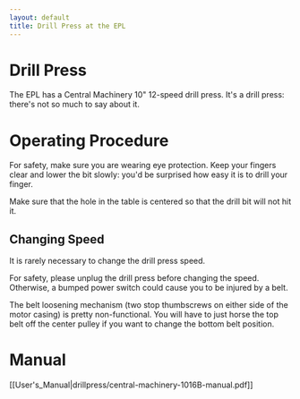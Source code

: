```yaml
---
layout: default
title: Drill Press at the EPL
---
```


# Drill Press

The EPL has a Central Machinery 10" 12-speed drill
press. It's a drill press: there's not so much to say
about it.

# Operating Procedure

For safety, make sure you are wearing eye protection. Keep
your fingers clear and lower the bit slowly: you'd be
surprised how easy it is to drill your finger.

Make sure that the hole in the table is centered so that the
drill bit will not hit it.

## Changing Speed

It is rarely necessary to change the drill press speed.

For safety, please unplug the drill press before changing
the speed. Otherwise, a bumped power switch could cause you
to be injured by a belt.

The belt loosening mechanism (two stop thumbscrews on either
side of the motor casing) is pretty non-functional. You will
have to just horse the top belt off the center pulley if you
want to change the bottom belt position.

# Manual

[[User's_Manual|drillpress/central-machinery-1016B-manual.pdf]]
